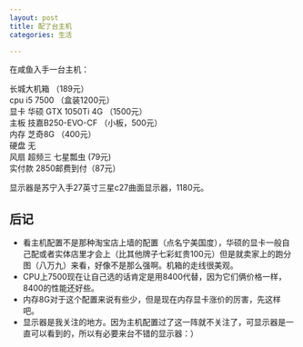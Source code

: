 ```yaml
---
layout: post
title: 配了台主机
categories: 生活

---
```

在咸鱼入手一台主机：
>
长城大机箱 （189元）  
cpu i5 7500 （盒装1200元）  
显卡 华硕 GTX 1050Ti 4G （1500元）  
主板 技嘉B250-EVO-CF （小板，500元）  
内存 芝奇8G （400元）  
硬盘 无  
风扇 超频三 七星瓢虫 (79元)  
实付款 2850邮费到付（87元）  

显示器是苏宁入手27英寸三星c27曲面显示器，1180元。

## 后记
- 看主机配置不是那种淘宝店上墙的配置（点名宁美国度），华硕的显卡一般自己配或者实体店里才会上（比其他牌子七彩虹贵100元）但是就卖家上的跑分图（八万九）来看，好像不是那么强啊。机箱的走线很美观。
- CPU上7500现在让自己选的话肯定是用8400代替，因为它们俩价格一样，8400的性能还好些。
- 内存8G对于这个配置来说有些少，但是现在内存显卡涨价的厉害，先这样吧。
- 显示器是我关注的地方。因为主机配置过了这一阵就不关注了，可显示器是一直可以看到的，所以有必要来台不错的显示器：）

